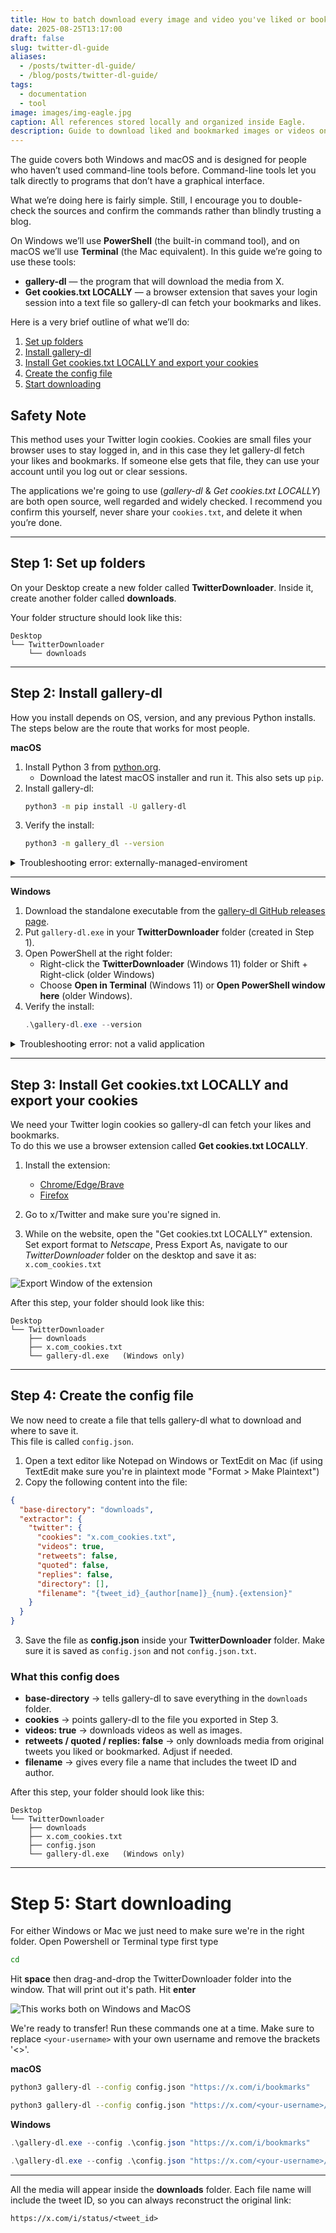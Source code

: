 ```yaml
---
title: How to batch download every image and video you've liked or bookmarked on X/Twitter
date: 2025-08-25T13:17:00
draft: false
slug: twitter-dl-guide
aliases:
  - /posts/twitter-dl-guide/
  - /blog/posts/twitter-dl-guide/
tags:
  - documentation
  - tool
image: images/img-eagle.jpg
caption: All references stored locally and organized inside Eagle.
description: Guide to download liked and bookmarked images or videos on X (Twitter)
---
```


The guide covers both Windows and macOS and is designed for people who haven’t used command-line tools before. Command-line tools let you talk directly to programs that don’t have a graphical interface. <!--more-->

What we’re doing here is fairly simple. Still, I encourage you to double-check the sources and confirm the commands rather than blindly trusting a blog.

On Windows we’ll use **PowerShell** (the built-in command tool), and on macOS we’ll use **Terminal** (the Mac equivalent). In this guide we’re going to use these tools:

- **gallery-dl** — the program that will download the media from X.  
- **Get cookies.txt LOCALLY** — a browser extension that saves your login session into a text file so gallery-dl can fetch your bookmarks and likes.  

Here is a very brief outline of what we’ll do:  

1. [Set up folders](#step-1-set-up-folders)  
2. [Install gallery-dl](#step-2-install-gallery-dl)  
3. [Install Get cookies.txt LOCALLY and export your cookies](#step-3-install-get-cookiestxt-locally-and-export-your-cookies)  
4. [Create the config file](#step-4-create-the-config-file)  
5. [Start downloading](#step-5-start-downloading)  


## Safety Note  
This method uses your Twitter login cookies. Cookies are small files your browser uses to stay logged in, and in this case they let gallery-dl fetch your likes and bookmarks. If someone else gets that file, they can use your account until you log out or clear sessions.

The applications we're going to use (*gallery-dl* & *Get cookies.txt LOCALLY*) are both open source, well regarded and widely checked. I recommend you confirm this yourself, never share your `cookies.txt`, and delete it when you’re done.

---
## Step 1: Set up folders

On your Desktop create a new folder called **TwitterDownloader**.  Inside it, create another folder called **downloads**.  

Your folder structure should look like this:

```
Desktop
└── TwitterDownloader
    └── downloads
```


---

## Step 2: Install gallery-dl  

How you install depends on OS, version, and any previous Python installs. The steps below are the route that works for most people.

**macOS**  
1. Install Python 3 from [python.org](https://www.python.org/downloads/).  
   - Download the latest macOS installer and run it. This also sets up `pip`.  
2. Install gallery-dl:  
   ```bash
   python3 -m pip install -U gallery-dl
   ```  
3. Verify the install:  
   ```bash
   python3 -m gallery_dl --version
   ```  

<details><summary>Troubleshooting error:  externally-managed-enviroment </summary>
You've probably installed brew. If you've installed brew I trust that you can work out the next step to complete the installation.
</details>

---

**Windows**  
1. Download the standalone executable from the [gallery-dl GitHub releases page](https://github.com/mikf/gallery-dl/releases).  
2. Put `gallery-dl.exe` in your **TwitterDownloader** folder (created in Step 1).  
3. Open PowerShell at the right folder:  
   - Right-click the **TwitterDownloader** (Windows 11) folder or Shift + Right-click (older Windows)
   - Choose **Open in Terminal** (Windows 11) or **Open PowerShell window here** (older Windows).  
4. Verify the install:  
   ```powershell
   .\gallery-dl.exe --version
   ```  

<details><summary>Troubleshooting error: not a valid application</summary>
If you see a “Not a valid application for this platform” error:  

- First install the Microsoft Visual C++ Redistributable referenced on the gallery-dl GitHub page.  
- If it still fails, download the **x86** build from the releases page and run it using its exact filename, for example:  `.\gallery-dl_x86.exe` instead of `.\gallery-dl.exe`
</details>



---
## Step 3: Install Get cookies.txt LOCALLY and export your cookies

We need your Twitter login cookies so gallery-dl can fetch your likes and bookmarks.  
To do this we use a browser extension called **Get cookies.txt LOCALLY**. 

1. Install the extension:  
   - [Chrome/Edge/Brave](https://chromewebstore.google.com/detail/get-cookiestxt-locally/cclelndahbckbenkjhflpdbgdldlbecc)  
   - [Firefox](https://addons.mozilla.org/en-US/firefox/addon/get-cookies-txt-locally/)  

1. Go to x/Twitter and make sure you're signed in. 

2. While on the website, open the "Get cookies.txt LOCALLY" extension. Set export format to *Netscape*, Press Export As, navigate to our *TwitterDownloader* folder on the desktop and save it as: `x.com_cookies.txt`


![Export Window of the extension](/images/get_cookies_locally.png)

After this step, your folder should look like this:

```
Desktop
└── TwitterDownloader
    ├── downloads
    ├── x.com_cookies.txt
    └── gallery-dl.exe   (Windows only)
```

---
## Step 4: Create the config file

We now need to create a file that tells gallery-dl what to download and where to save it.  
This file is called `config.json`.

1. Open a text editor like Notepad on Windows or TextEdit on Mac (if using TextEdit make sure you're in plaintext mode "Format > Make Plaintext") 
2. Copy the following content into the file:  

```json
{
  "base-directory": "downloads",
  "extractor": {
    "twitter": {
      "cookies": "x.com_cookies.txt",
      "videos": true,
      "retweets": false,
      "quoted": false,
      "replies": false,
      "directory": [],
      "filename": "{tweet_id}_{author[name]}_{num}.{extension}"
    }
  }
}

```
3. Save the file as **config.json** inside your **TwitterDownloader** folder.  Make sure it is saved as `config.json` and not `config.json.txt`.


### What this config does
- **base-directory** → tells gallery-dl to save everything in the `downloads` folder. 
- **cookies** → points gallery-dl to the file you exported in Step 3.  
- **videos: true** → downloads videos as well as images.  
- **retweets / quoted / replies: false** → only downloads media from original tweets you liked or bookmarked. Adjust if needed. 
- **filename** → gives every file a name that includes the tweet ID and author. 

After this step, your folder should look like this:

```
Desktop
└── TwitterDownloader
    ├── downloads
    ├── x.com_cookies.txt
    ├── config.json
    └── gallery-dl.exe   (Windows only)
```

---
# Step 5: Start downloading

For either Windows or Mac we just need to make sure we're in the right folder. Open Powershell or Terminal type first type

```bash
cd
```

Hit **space** then drag-and-drop the TwitterDownloader folder into the window. That will print out it's path. Hit **enter**

![This works both on Windows and MacOS](/images/twitter_path.png)


We're ready to transfer! Run these commands one at a time. Make sure to replace `<your-username>` with your own username and remove the brackets '<>'. 

**macOS**

```bash
python3 gallery-dl --config config.json "https://x.com/i/bookmarks"
```

```bash
python3 gallery-dl --config config.json "https://x.com/<your-username>/likes"
```

**Windows**

```powershell
.\gallery-dl.exe --config .\config.json "https://x.com/i/bookmarks"
```

```powershell
.\gallery-dl.exe --config .\config.json "https://x.com/<your-username>/likes"
```

---

All the media will appear inside the **downloads** folder.  Each file name will include the tweet ID, so you can always reconstruct the original link:

```
https://x.com/i/status/<tweet_id>
```
